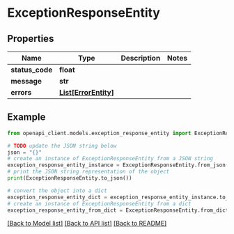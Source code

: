 # ExceptionResponseEntity


## Properties

Name | Type | Description | Notes
------------ | ------------- | ------------- | -------------
**status_code** | **float** |  | 
**message** | **str** |  | 
**errors** | [**List[ErrorEntity]**](ErrorEntity.md) |  | 

## Example

```python
from openapi_client.models.exception_response_entity import ExceptionResponseEntity

# TODO update the JSON string below
json = "{}"
# create an instance of ExceptionResponseEntity from a JSON string
exception_response_entity_instance = ExceptionResponseEntity.from_json(json)
# print the JSON string representation of the object
print(ExceptionResponseEntity.to_json())

# convert the object into a dict
exception_response_entity_dict = exception_response_entity_instance.to_dict()
# create an instance of ExceptionResponseEntity from a dict
exception_response_entity_from_dict = ExceptionResponseEntity.from_dict(exception_response_entity_dict)
```
[[Back to Model list]](../README.md#documentation-for-models) [[Back to API list]](../README.md#documentation-for-api-endpoints) [[Back to README]](../README.md)



